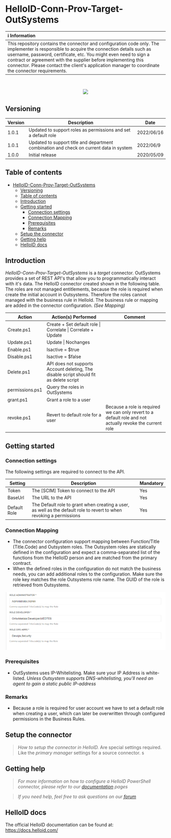 
# HelloID-Conn-Prov-Target-OutSystems

| :information_source: Information |
|:---------------------------|
| This repository contains the connector and configuration code only. The implementer is responsible to acquire the connection details such as username, password, certificate, etc. You might even need to sign a contract or agreement with the supplier before implementing this connector. Please contact the client's application manager to coordinate the connector requirements. |
<br />
<p align="center">
  <img src="https://www.tools4ever.nl/connector-logos/outsystems-logo.png" width="500">
</p>

## Versioning
| Version | Description | Date |
| - | - | - |
| 1.0.1   | Updated to support roles as permissions and set a default role | 2022/06/16  |
| 1.0.1   | Updated to support title and department combination and check on current data in system | 2022/06/9  |
| 1.0.0   | Initial release | 2020/05/09  |

## Table of contents

- [HelloID-Conn-Prov-Target-OutSystems](#helloid-conn-prov-target-outsystems)
  - [Versioning](#versioning)
  - [Table of contents](#table-of-contents)
  - [Introduction](#introduction)
  - [Getting started](#getting-started)
    - [Connection settings](#connection-settings)
    - [Connection Mapping](#connection-mapping)
    - [Prerequisites](#prerequisites)
    - [Remarks](#remarks)
  - [Setup the connector](#setup-the-connector)
  - [Getting help](#getting-help)
  - [HelloID docs](#helloid-docs)

## Introduction

_HelloID-Conn-Prov-Target-OutSystems_ is a _target_ connector. OutSystems provides a set of REST API's that allow you to programmatically interact with it's data. The HelloID connector created shown in the following table. The roles are not managed entitlements, because the role is required when create the initial account in Outsystems.
Therefore the roles cannot managed with the business rule in HelloId. The business rule or mapping are added in the connector configuration. *(See Mapping)*

| Action     | Action(s) Performed  | Comment   | 
| ------------ | ----------- | ----------- |
| Create.ps1        | Create + Set default role \| Correlate \| Correlate + Update   |
| Update.ps1        | Update \| Nochanges |
| Enable.ps1        |Isactive = $true    |
| Disable.ps1       |Isactive = $false   |
| Delete.ps1        | API does not supports Account deleting, The disable script should fit as delete script    |
| permissions.ps1   | Query the roles in OutSystems          |           |
| grant.ps1         | Grant a role to a user        |           |
| revoke.ps1        | Revert to default role for a user        | Because a role is required we can only revert to a default role and not actually revoke the current role |

## Getting started

### Connection settings

The following settings are required to connect to the API.

| Setting       | Description                             | Mandatory   |
| ------------- | -----------                             | ----------- |
| Token         | The [SCIM] Token to connect to the API  | Yes         |
| BaseUrl       | The URL to the API                      | Yes         |
| Default Role  | The Default role to grant when creating a user, as well as the default role to revert to when revoking a permissions  | Yes         |

### Connection Mapping
 - The connector configuration support mapping between Function/Title (Title.Code) and Outsystem roles. The Outsystem roles are statically defined in the configuration and expect a comma-separated list of the functions from the HelloID person and are matched from the primary contract.
- When the defined roles in the configuration do not match the business needs, you can add additional roles to the configuration. Make sure the role key matches the role Outsystems role name. The GUID of the role is retrieved from Outsystems.

<p align="center">
  <img src="assets\mapping.png"  title="Mapping">
</p>


### Prerequisites
- OutSystems uses IP-Whitelisting. Make sure your IP Address is white-listed. *Unless Outsystem supports DNS-whitelisting, you'll need an agent to gain a static public IP-address*

### Remarks
 - Because a role is required for user account we have to set a default role when creating a user, which can later be overwritten through configured permissions in the Business Rules.

## Setup the connector

> _How to setup the connector in HelloID._ Are special settings required. Like the _primary manager_ settings for a source connector.
s
## Getting help

> _For more information on how to configure a HelloID PowerShell connector, please refer to our [documentation](https://docs.helloid.com/hc/en-us/articles/360012558020-Configure-a-custom-PowerShell-target-system) pages_

> _If you need help, feel free to ask questions on our [forum](https://forum.helloid.com)_

## HelloID docs

The official HelloID documentation can be found at: https://docs.helloid.com/
